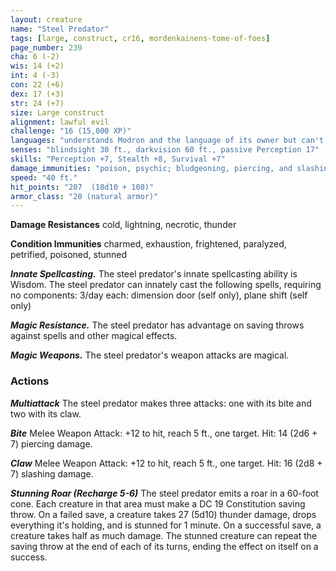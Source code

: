 ```yaml
---
layout: creature
name: "Steel Predator"
tags: [large, construct, cr16, mordenkainens-tome-of-foes]
page_number: 239
cha: 6 (-2)
wis: 14 (+2)
int: 4 (-3)
con: 22 (+6)
dex: 17 (+3)
str: 24 (+7)
size: Large construct
alignment: lawful evil
challenge: "16 (15,000 XP)"
languages: "understands Modron and the language of its owner but can't speak"
senses: "blindsight 30 ft., darkvision 60 ft., passive Perception 17"
skills: "Perception +7, Stealth +8, Survival +7"
damage_immunities: "poison, psychic; bludgeoning, piercing, and slashing from nonmagical attacks"
speed: "40 ft."
hit_points: "207  (18d10 + 108)"
armor_class: "20 (natural armor)"
---
```


**Damage Resistances** cold, lightning, necrotic, thunder

**Condition Immunities** charmed, exhaustion, frightened, paralyzed, petrified, poisoned, stunned

***Innate Spellcasting.*** The steel predator's innate spellcasting ability is Wisdom. The steel predator can innately cast the following spells, requiring no components:
3/day each: dimension door (self only), plane shift (self only)

***Magic Resistance.*** The steel predator has advantage on saving throws against spells and other magical effects.

***Magic Weapons.*** The steel predator's weapon attacks are magical.

### Actions

***Multiattack*** The steel predator makes three attacks: one with its bite and two with its claw.

***Bite*** Melee Weapon Attack: +12 to hit, reach 5 ft., one target. Hit: 14 (2d6 + 7) piercing damage.

***Claw*** Melee Weapon Attack: +12 to hit, reach 5 ft., one target. Hit: 16 (2d8 + 7) slashing damage.

***Stunning Roar (Recharge 5-6)*** The steel predator emits a roar in a 60-foot cone. Each creature in that area must make a DC 19 Constitution saving throw. On a failed save, a creature takes 27 (5d10) thunder damage, drops everything it's holding, and is stunned for 1 minute. On a successful save, a creature takes half as much damage. The stunned creature can repeat the saving throw at the end of each of its turns, ending the effect on itself on a success.